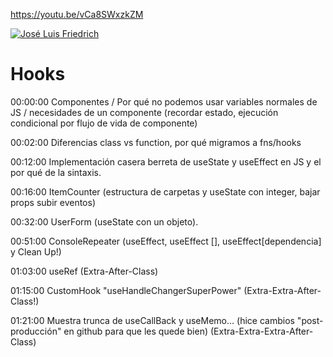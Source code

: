 https://youtu.be/vCa8SWxzkZM

[![José Luis Friedrich](https://img.youtube.com/vi/vCa8SWxzkZM/0.jpg)](https://youtu.be/vCa8SWxzkZM)

# Hooks

00:00:00 Componentes / Por qué no podemos usar variables normales de JS / necesidades de un componente (recordar estado, ejecución condicional por flujo de vida de componente)

00:02:00 Diferencias class vs function, por qué migramos a fns/hooks

00:12:00 Implementación casera berreta de useState y useEffect en JS y el por qué de la sintaxis.

00:16:00 ItemCounter (estructura de carpetas y useState con integer, bajar props subir eventos)

00:32:00 UserForm (useState con un objeto). 

00:51:00 ConsoleRepeater (useEffect, useEffect [], useEffect[dependencia] y Clean Up!)

01:03:00 useRef (Extra-After-Class)

01:15:00 CustomHook "useHandleChangerSuperPower" (Extra-Extra-After-Class!)

01:21:00 Muestra trunca de useCallBack y useMemo... (hice cambios "post-producción" en github para que les quede bien) (Extra-Extra-Extra-After-Class)
